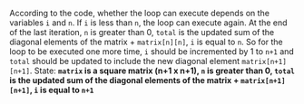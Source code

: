 According to the code, whether the loop can execute depends on the variables `i` and `n`. If `i` is less than `n`, the loop can execute again. At the end of the last iteration, `n` is greater than 0, `total` is the updated sum of the diagonal elements of the matrix + `matrix[n][n]`, `i` is equal to `n`. So for the loop to be executed one more time, `i` should be incremented by 1 to `n+1` and `total` should be updated to include the new diagonal element `matrix[n+1][n+1]`.
State: **`matrix` is a square matrix (n+1 x n+1), `n` is greater than 0, `total` is the updated sum of the diagonal elements of the matrix + `matrix[n+1][n+1]`, `i` is equal to `n+1`**
